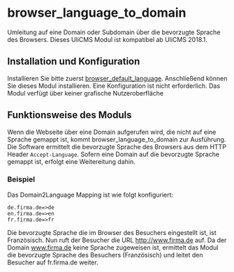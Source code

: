 # browser_language_to_domain

Umleitung auf eine Domain oder Subdomain über die bevorzugte Sprache des Browsers.
Dieses UliCMS Modul ist kompatibel ab UliCMS 2018.1.

## Installation und Konfiguration

Installieren Sie bitte zuerst [browser_default_language](https://extend.ulicms.de/browser_default_language.html).
Anschließend können Sie dieses Modul installieren.
Eine Konfiguration ist nicht erforderlich.
Das Modul verfügt über keiner grafische Nutzeroberfläche

## Funktionsweise des Moduls

Wenn die Webseite über eine Domain aufgerufen wird, die nicht auf eine Sprache gemappt ist, kommt browser_language_to_domain zur Ausführung.
Die Software ermittelt die bevorzugte Sprache des Browsers aus dem HTTP Header `Accept-Language`. Sofern eine Domain auf die bevorzugte Sprache gemappt ist, erfolgt eine Weitereitung dahin.



### Beispiel

Das Domain2Language Mapping ist wie folgt konfiguriert:
```
de.firma.de=>de
en.firma.de=>en
fr.firma.de=>fr
```

Die bevorzugte Sprache die im Browser des Besuchers eingestellt ist, ist Französisch.
Nun ruft der Besucher die URL http://www.firma.de auf.
Da der Domain www.firma.de keine Sprache zugeweisen ist, ermittelt das Modul die bevorzugte Sprache des Besuchers (Französisch) und leitet den Besucher auf fr.firma.de weiter.
